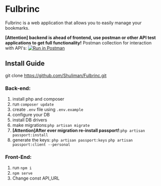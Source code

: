 # Fulbrinc

Fulbrinc is a web application that allows you to easily manage your bookmarks. 

**[Attention] backend is ahead of frontend, use postman or other API test applications to get full functionality!**
Postman collection for interaction with API's: [![Run in Postman](https://run.pstmn.io/button.svg)](https://app.getpostman.com/run-collection/25079131-e590e6fd-fb7c-404b-9d23-46d4672e3b48?action=collection%2Ffork&source=rip_markdown&collection-url=entityId%3D25079131-e590e6fd-fb7c-404b-9d23-46d4672e3b48%26entityType%3Dcollection%26workspaceId%3D8d39c6dc-d36a-40ea-99a7-87500b63b806)

## Install Guide 
git clone https://github.com/Shuliman/Fulbrinc.git

### Back-end:
1. install php and composer
2. run `composer update`
3. create `.env` file using `.env.example`
4. configure your DB
5. install DB drivers
6. make migrations:`php artisan migrate`
7. **[Attention]After ever migration re-install passport!**:`php artisan passport:install`	
8. generate the keys:
`php artisan passport:keys`
`php artisan passport:client --personal`
### Front-End:
1. run `npm i`
2. `npm serve`
3. Change const API_URL
